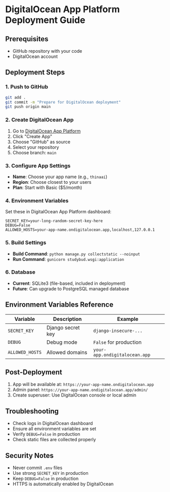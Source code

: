 # DigitalOcean App Platform Deployment Guide

## Prerequisites

- GitHub repository with your code
- DigitalOcean account

## Deployment Steps

### 1. Push to GitHub

```bash
git add .
git commit -m "Prepare for DigitalOcean deployment"
git push origin main
```

### 2. Create DigitalOcean App

1. Go to [DigitalOcean App Platform](https://cloud.digitalocean.com/apps)
2. Click "Create App"
3. Choose "GitHub" as source
4. Select your repository
5. Choose branch: `main`

### 3. Configure App Settings

- **Name**: Choose your app name (e.g., `thinaai`)
- **Region**: Choose closest to your users
- **Plan**: Start with Basic ($5/month)

### 4. Environment Variables

Set these in DigitalOcean App Platform dashboard:

```
SECRET_KEY=your-long-random-secret-key-here
DEBUG=False
ALLOWED_HOSTS=your-app-name.ondigitalocean.app,localhost,127.0.0.1
```

### 5. Build Settings

- **Build Command**: `python manage.py collectstatic --noinput`
- **Run Command**: `gunicorn studybud.wsgi:application`

### 6. Database

- **Current**: SQLite3 (file-based, included in deployment)
- **Future**: Can upgrade to PostgreSQL managed database

## Environment Variables Reference

| Variable        | Description       | Example                       |
| --------------- | ----------------- | ----------------------------- |
| `SECRET_KEY`    | Django secret key | `django-insecure-...`         |
| `DEBUG`         | Debug mode        | `False` for production        |
| `ALLOWED_HOSTS` | Allowed domains   | `your-app.ondigitalocean.app` |

## Post-Deployment

1. App will be available at: `https://your-app-name.ondigitalocean.app`
2. Admin panel: `https://your-app-name.ondigitalocean.app/admin/`
3. Create superuser: Use DigitalOcean console or local admin

## Troubleshooting

- Check logs in DigitalOcean dashboard
- Ensure all environment variables are set
- Verify `DEBUG=False` in production
- Check static files are collected properly

## Security Notes

- Never commit `.env` files
- Use strong `SECRET_KEY` in production
- Keep `DEBUG=False` in production
- HTTPS is automatically enabled by DigitalOcean
